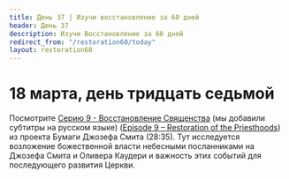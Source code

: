 ```yaml
---
title: Дeнь 37 | Изучи восстановление за 60 дней
header: День 37
description: Изучи Восстановление за 60 дней
redirect_from: "/restoration60/today"
layout: restoration60
---
```


# 18 марта, день тридцать седьмой

Посмотрите [Серию 9 - Восстановление Священства](https://youtu.be/jyUYmltJ8Fw) (мы добавили субтитры на русском языке) ([Episode 9 – Restoration of the Priesthoods](https://www.churchofjesuschrist.org/media-library/video/2009-02-1009-episode-9-restoration-of-the-priesthoods?category=episodes-0-9&lang=eng)) из проекта Бумаги Джозефа Смита (28:35). Тут исследуется возложение божественной власти небесными посланниками на Джозефа Смита и Оливера Каудери и важность этих событий для последующего развития Церкви.